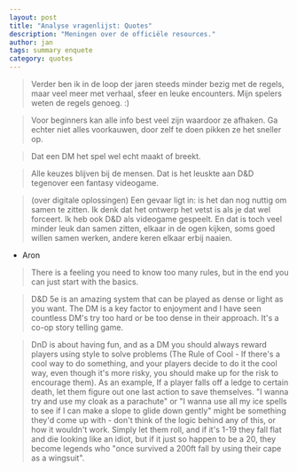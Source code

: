 ```yaml
---
layout: post
title: "Analyse vragenlijst: Quotes"
description: "Meningen over de officiële resources."
author: jan
tags: summary enquete
category: quotes
---
```


> Verder ben ik in de loop der jaren steeds minder bezig met de regels, maar veel meer met verhaal, sfeer en leuke encounters. Mijn spelers weten de regels genoeg. :)

> Voor beginners kan alle info best veel zijn waardoor ze afhaken. Ga echter niet alles voorkauwen, door zelf te doen pikken ze het sneller op. 

> Dat een DM het spel wel echt maakt of breekt. 

> Alle keuzes blijven bij de mensen. Dat is het leuskte aan D&D tegenover een fantasy videogame.


> (over digitale oplossingen) Een gevaar ligt in: is het dan nog nuttig om samen te zitten. Ik denk dat het ontwerp het vetst is als je dat wel forceert. Ik heb ook D&D als videogame gespeelt. En dat is toch veel minder leuk dan samen zitten, elkaar in de ogen kijken, soms goed willen samen werken, andere keren elkaar erbij naaien.
- Aron

> There is a feeling you need to know too many rules, but in the end you can just start with the basics.

> D&D 5e is an amazing system that can be played as dense or light as you want. The DM is a key factor to enjoyment and I have seen countless DM's try too hard or be too dense in their approach. It's a co-op story telling game.

> DnD is about having fun, and as a DM you should always reward players using style to solve problems (The Rule of Cool - If there's a cool way to do something, and your players decide to do it the cool way, even though it's more risky, you should make up for the risk to encourage them). As an example, If a player falls off a ledge to certain death, let them figure out one last action to save themselves. "I wanna try and use my cloak as a parachute" or "I wanna use all my ice spells to see if I can make a slope to glide down gently" might be something they'd come up with - don't think of the logic behind any of this, or how it wouldn't work. Simply let them roll, and if it's 1-19 they fall flat and die looking like an idiot, but if it just so happen to be a 20, they become legends who "once survived a 200ft fall by using their cape as a wingsuit".